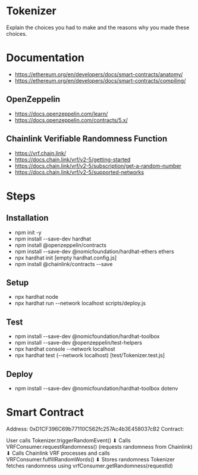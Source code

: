 # Tokenizer

Explain the choices you had to make and the reasons why you made these choices.


# Documentation

- https://ethereum.org/en/developers/docs/smart-contracts/anatomy/
- https://ethereum.org/en/developers/docs/smart-contracts/compiling/

## OpenZeppelin
- https://docs.openzeppelin.com/learn/
- https://docs.openzeppelin.com/contracts/5.x/


## Chainlink Verifiable Randomness Function
- https://vrf.chain.link/
- https://docs.chain.link/vrf/v2-5/getting-started
- https://docs.chain.link/vrf/v2-5/subscription/get-a-random-number
- https://docs.chain.link/vrf/v2-5/supported-networks


# Steps

## Installation
- npm init -y
- npm install --save-dev hardhat
- npm install @openzeppelin/contracts
- npm install --save-dev @nomicfoundation/hardhat-ethers ethers
- npx hardhat init [empty hardhat.config.js]
- npm install @chainlink/contracts --save

## Setup
- npx hardhat node
- npx hardhat run --network localhost scripts/deploy.js

## Test
- npm install --save-dev @nomicfoundation/hardhat-toolbox
- npm install --save-dev @openzeppelin/test-helpers
- npx hardhat console --network localhost
- npx hardhat test (--network localhost) [test/Tokenizer.test.js]

## Deploy
- npm install --save-dev @nomicfoundation/hardhat-toolbox dotenv


# Smart Contract
Address: 0xD1CF396C69b77110C562fc257Ac4b3E458037cB2
Contract: 

User calls Tokenizer.triggerRandomEvent()
⬇ Calls
VRFConsumer.requestRandomness() (requests randomness from Chainlink)
⬇ Calls
Chainlink VRF processes and calls VRFConsumer.fulfillRandomWords()
⬇ Stores randomness
Tokenizer fetches randomness using vrfConsumer.getRandomness(requestId)
